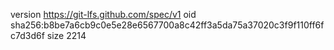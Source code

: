 version https://git-lfs.github.com/spec/v1
oid sha256:b8be7a6cb9c0e5e28e6567700a8c42ff3a5da75a37020c3f9f110ff6fc7d3d6f
size 2214
